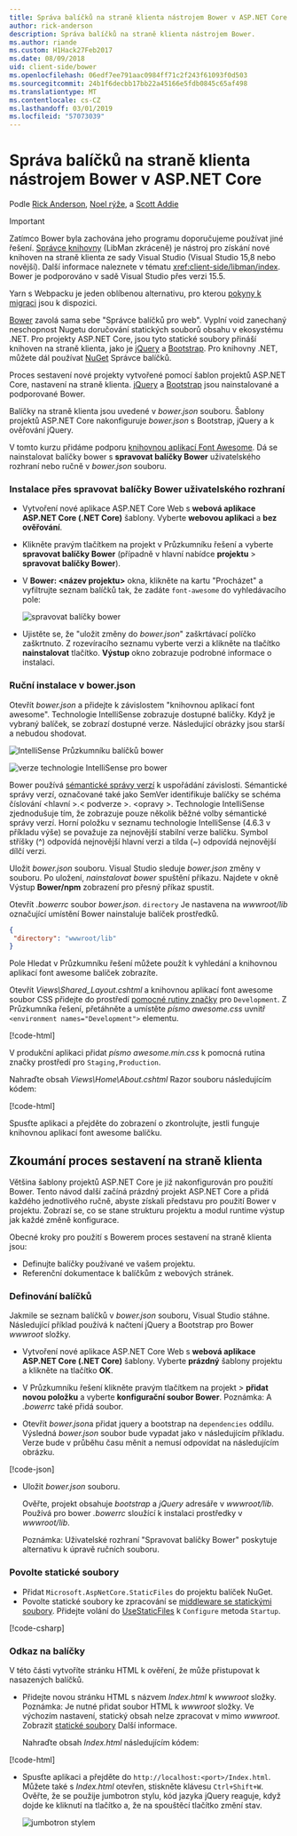 ```yaml
---
title: Správa balíčků na straně klienta nástrojem Bower v ASP.NET Core
author: rick-anderson
description: Správa balíčků na straně klienta nástrojem Bower.
ms.author: riande
ms.custom: H1Hack27Feb2017
ms.date: 08/09/2018
uid: client-side/bower
ms.openlocfilehash: 06edf7ee791aac0984ff71c2f243f61093f0d503
ms.sourcegitcommit: 24b1f6decbb17bb22a45166e5fdb0845c65af498
ms.translationtype: MT
ms.contentlocale: cs-CZ
ms.lasthandoff: 03/01/2019
ms.locfileid: "57073039"
---
```

# <a name="manage-client-side-packages-with-bower-in-aspnet-core"></a>Správa balíčků na straně klienta nástrojem Bower v ASP.NET Core

Podle [Rick Anderson](https://twitter.com/RickAndMSFT), [Noel rýže](https://blog.falafel.com/falafel-software-recognized-sitefinity-website-year/), a [Scott Addie](https://scottaddie.com)

> [!IMPORTANT]
> Zatímco Bower byla zachována jeho programu doporučujeme používat jiné řešení. [Správce knihovny](https://blogs.msdn.microsoft.com/webdev/2018/04/18/what-happened-to-bower/) (LibMan zkráceně) je nástroj pro získání nové knihoven na straně klienta ze sady Visual Studio (Visual Studio 15,8 nebo novější). Další informace naleznete v tématu <xref:client-side/libman/index>. Bower je podporováno v sadě Visual Studio přes verzi 15.5.
>
> Yarn s Webpacku je jeden oblíbenou alternativu, pro kterou [pokyny k migraci](https://bower.io/blog/2017/how-to-migrate-away-from-bower/) jsou k dispozici.

[Bower](https://bower.io/) zavolá sama sebe "Správce balíčků pro web". Vyplní void zanechaný neschopnost Nugetu doručování statických souborů obsahu v ekosystému .NET. Pro projekty ASP.NET Core, jsou tyto statické soubory přináší knihoven na straně klienta, jako je [jQuery](http://jquery.com/) a [Bootstrap](http://getbootstrap.com/). Pro knihovny .NET, můžete dál používat [NuGet](https://www.nuget.org/) Správce balíčků.

Proces sestavení nové projekty vytvořené pomocí šablon projektů ASP.NET Core, nastavení na straně klienta. [jQuery](http://jquery.com/) a [Bootstrap](http://getbootstrap.com/) jsou nainstalované a podporované Bower.

Balíčky na straně klienta jsou uvedené v *bower.json* souboru. Šablony projektů ASP.NET Core nakonfiguruje *bower.json* s Bootstrap, jQuery a k ověřování jQuery.

V tomto kurzu přidáme podporu [knihovnou aplikací Font Awesome](http://fontawesome.io). Dá se nainstalovat balíčky bower s **spravovat balíčky Bower** uživatelského rozhraní nebo ručně v *bower.json* souboru.

### <a name="installation-via-manage-bower-packages-ui"></a>Instalace přes spravovat balíčky Bower uživatelského rozhraní

* Vytvoření nové aplikace ASP.NET Core Web s **webová aplikace ASP.NET Core (.NET Core)** šablony. Vyberte **webovou aplikaci** a **bez ověřování**.

* Klikněte pravým tlačítkem na projekt v Průzkumníku řešení a vyberte **spravovat balíčky Bower** (případně v hlavní nabídce **projektu** > **spravovat balíčky Bower**).

* V **Bower: \<název projektu\>**  okna, klikněte na kartu "Procházet" a vyfiltrujte seznam balíčků tak, že zadáte `font-awesome` do vyhledávacího pole:

  ![spravovat balíčky bower](bower/_static/manage-bower-packages.png)

* Ujistěte se, že "uložit změny do *bower.json*" zaškrtávací políčko zaškrtnuto. Z rozevíracího seznamu vyberte verzi a klikněte na tlačítko **nainstalovat** tlačítko. **Výstup** okno zobrazuje podrobné informace o instalaci.

### <a name="manual-installation-in-bowerjson"></a>Ruční instalace v bower.json

Otevřít *bower.json* a přidejte k závislostem "knihovnou aplikací font awesome". Technologie IntelliSense zobrazuje dostupné balíčky. Když je vybraný balíček, se zobrazí dostupné verze. Následující obrázky jsou starší a nebudou shodovat.

![IntelliSense Průzkumníku balíčků bower](bower/_static/add-package.png)

![verze technologie IntelliSense pro bower](bower/_static/version-intelliSense.png)

Bower používá [sémantické správy verzí](http://semver.org/) k uspořádání závislosti. Sémantické správy verzí, označované také jako SemVer identifikuje balíčky se schéma číslování \<hlavní >.\< podverze >. \<opravy >. Technologie IntelliSense zjednodušuje tím, že zobrazuje pouze několik běžné volby sémantické správy verzí. Horní položku v seznamu technologie IntelliSense (4.6.3 v příkladu výše) se považuje za nejnovější stabilní verze balíčku. Symbol stříšky (^) odpovídá nejnovější hlavní verzi a tilda (~) odpovídá nejnovější dílčí verzi.

Uložit *bower.json* souboru. Visual Studio sleduje *bower.json* změny v souboru. Po uložení, *nainstalovat bower* spuštění příkazu. Najdete v okně Výstup **Bower/npm** zobrazení pro přesný příkaz spustit.

Otevřít *.bowerrc* soubor *bower.json*. `directory` Je nastavena na *wwwroot/lib* označující umístění Bower nainstaluje balíček prostředků.

```json
{
 "directory": "wwwroot/lib"
}
```

Pole Hledat v Průzkumníku řešení můžete použít k vyhledání a knihovnou aplikací font awesome balíček zobrazíte.

Otevřít *Views\Shared\_Layout.cshtml* a knihovnou aplikací font awesome soubor CSS přidejte do prostředí [pomocné rutiny značky](xref:mvc/views/tag-helpers/intro) pro `Development`. Z Průzkumníka řešení, přetáhněte a umístěte *písmo awesome.css* uvnitř `<environment names="Development">` elementu.

[!code-html[](bower/sample/_Layout.cshtml?highlight=4&range=9-13)]

V produkční aplikaci přidat *písmo awesome.min.css* k pomocná rutina značky prostředí pro `Staging,Production`.

Nahraďte obsah *Views\Home\About.cshtml* Razor souboru následujícím kódem:

[!code-html[](bower/sample/About.cshtml)]

Spusťte aplikaci a přejděte do zobrazení o zkontrolujte, jestli funguje knihovnou aplikací font awesome balíčku.

## <a name="exploring-the-client-side-build-process"></a>Zkoumání proces sestavení na straně klienta

Většina šablony projektů ASP.NET Core je již nakonfigurován pro použití Bower. Tento návod další začíná prázdný projekt ASP.NET Core a přidá každého jednotlivého ručně, abyste získali představu pro použití Bower v projektu. Zobrazí se, co se stane strukturu projektu a modul runtime výstup jak každé změně konfigurace.

Obecné kroky pro použití s Bowerem proces sestavení na straně klienta jsou:

* Definujte balíčky používané ve vašem projektu. <!-- once defined, you don't need to download them, VS does -->
* Referenční dokumentace k balíčkům z webových stránek.

### <a name="define-packages"></a>Definování balíčků

Jakmile se seznam balíčků v *bower.json* souboru, Visual Studio stáhne. Následující příklad používá k načtení jQuery a Bootstrap pro Bower *wwwroot* složky.

* Vytvoření nové aplikace ASP.NET Core Web s **webová aplikace ASP.NET Core (.NET Core)** šablony. Vyberte **prázdný** šablony projektu a klikněte na tlačítko **OK**.

* V Průzkumníku řešení klikněte pravým tlačítkem na projekt > **přidat novou položku** a vyberte **konfigurační soubor Bower**. Poznámka: A *.bowerrc* také přidá soubor.

* Otevřít *bower.json*a přidat jquery a bootstrap na `dependencies` oddílu. Výsledná *bower.json* soubor bude vypadat jako v následujícím příkladu. Verze bude v průběhu času měnit a nemusí odpovídat na následujícím obrázku.

[!code-json[](bower/sample/bower.json?highlight=5,6)]

* Uložit *bower.json* souboru.

  Ověřte, projekt obsahuje *bootstrap* a *jQuery* adresáře v *wwwroot/lib*. Používá pro bower *.bowerrc* sloužící k instalaci prostředky v *wwwroot/lib*.

  Poznámka: Uživatelské rozhraní "Spravovat balíčky Bower" poskytuje alternativu k úpravě ručních souboru.

### <a name="enable-static-files"></a>Povolte statické soubory

* Přidat `Microsoft.AspNetCore.StaticFiles` do projektu balíček NuGet.
* Povolte statické soubory ke zpracování se [middleware se statickými soubory](/dotnet/api/microsoft.aspnetcore.builder.staticfileextensions). Přidejte volání do [UseStaticFiles](/dotnet/api/microsoft.aspnetcore.builder.staticfileextensions) k `Configure` metoda `Startup`.

[!code-csharp[](bower/sample/Startup.cs?highlight=9)]

### <a name="reference-packages"></a>Odkaz na balíčky

V této části vytvoříte stránku HTML k ověření, že může přistupovat k nasazených balíčků.

* Přidejte novou stránku HTML s názvem *Index.html* k *wwwroot* složky. Poznámka: Je nutné přidat soubor HTML k *wwwroot* složky. Ve výchozím nastavení, statický obsah nelze zpracovat v mimo *wwwroot*. Zobrazit [statické soubory](xref:fundamentals/static-files) Další informace.

  Nahraďte obsah *Index.html* následujícím kódem:

[!code-html[](bower/sample/Index.html)]

* Spusťte aplikaci a přejděte do `http://localhost:<port>/Index.html`. Můžete také s *Index.html* otevřen, stiskněte klávesu `Ctrl+Shift+W`. Ověřte, že se použije jumbotron stylu, kód jazyka jQuery reaguje, když dojde ke kliknutí na tlačítko a, že na spouštěcí tlačítko změní stav.

  ![jumbotron stylem](bower/_static/jumbotron.png)
